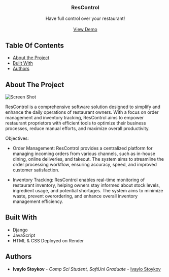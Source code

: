 <br/>
<p align="center">
  <h3 align="center">ResControl</h3>

  <p align="center">
    Have full control over your restaurant!
    <br/>
    <br/>
    <a href="https://res-control.onrender.com/">View Demo</a>
  </p>
</p>



## Table Of Contents

* [About the Project](#about-the-project)
* [Built With](#built-with)
* [Authors](#authors)


## About The Project

![Screen Shot](https://i.ibb.co/VMrzPJG/Screenshot-1.png)

ResControl is a comprehensive software solution designed to simplify and enhance the daily operations of restaurant owners. With a focus on order management and inventory tracking, ResControl aims to empower restaurant proprietors with efficient tools to optimize their business processes, reduce manual efforts, and maximize overall productivity.

Objectives:

 - Order Management: ResControl provides a centralized platform for managing incoming orders from various channels, such as in-house dining, online deliveries, and takeout. The system aims to streamline the order processing workflow, ensuring accuracy, speed, and improved customer satisfaction.

 - Inventory Tracking: ResControl enables real-time monitoring of restaurant inventory, helping owners stay informed about stock levels, ingredient usage, and potential shortages. The system aims to minimize waste, prevent overordering, and enhance overall inventory management efficiency.

## Built With

- Django
- JavaScript
- HTML & CSS
Deployed on Render


## Authors

* **Ivaylo Stoykov** - *Comp Sci Student, SoftUni Graduate* - [Ivaylo Stoykov](https://github.com/doubl3magic)

